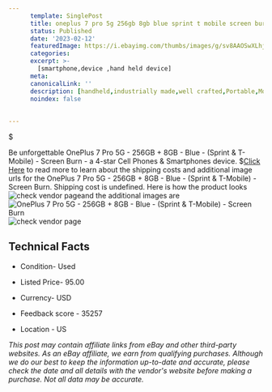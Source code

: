 ```yaml
---
      template: SinglePost
      title: oneplus 7 pro 5g 256gb 8gb blue sprint t mobile screen burn
      status: Published
      date: '2023-02-12'
      featuredImage: https://i.ebayimg.com/thumbs/images/g/sv8AAOSwXLhjWVJk/s-l225.jpg
      categories: 
      excerpt: >-
        [smartphone,device ,hand held device]
      meta:
      canonicalLink: ''
      description: [handheld,industrially made,well crafted,Portable,Mobile,Compact,Convenient,Lightweight,Maneuverable,Man-portable,Miniature,Carriable,Hand-held,Light,Holdable,Transportable,Mobile device,Pocket-sized,On-the-go,Wireless,Cordless,Compact size,Convenient size, smartphone,device ,hand held device]
      noindex: false
      
        
---
```

$

Be unforgettable OnePlus 7 Pro 5G - 256GB + 8GB - Blue - (Sprint & T-Mobile) - Screen Burn - a 4-star Cell Phones & Smartphones device.
$[Click Here](https://www.ebay.com/itm/155386682394?hash=item242dc49c1a%3Ag%3Asv8AAOSwXLhjWVJk&mkevt=1&mkcid=1&mkrid=711-53200-19255-0&campid=%253CePNCampaignId%253E&customid=%253CreferenceId%253E&toolid=10049) to read more to learn about the shipping costs and additional image urls for the OnePlus 7 Pro 5G - 256GB + 8GB - Blue - (Sprint & T-Mobile) - Screen Burn. Shipping cost is undefined. Here is how the product looks ![check vendor page](https://i.ebayimg.com/thumbs/images/g/sv8AAOSwXLhjWVJk/s-l225.jpg)and the additional images are![OnePlus 7 Pro 5G - 256GB + 8GB - Blue - (Sprint & T-Mobile) - Screen Burn](https://i.ebayimg.com/images/g/sv8AAOSwXLhjWVJk/s-l1600.jpg)![check vendor page](https://origin-galleryplus.ebayimg.com/ws/web/155386682394_2_0_1/225x225.jpg,https://origin-galleryplus.ebayimg.com/ws/web/155386682394_3_0_1/225x225.jpg,https://origin-galleryplus.ebayimg.com/ws/web/155386682394_4_0_1/225x225.jpg,https://origin-galleryplus.ebayimg.com/ws/web/155386682394_5_0_1/225x225.jpg,https://origin-galleryplus.ebayimg.com/ws/web/155386682394_6_0_1/225x225.jpg)



 ## Technical Facts 



     
      

 - Condition- Used 


      

 - Listed Price- 95.00 


      

 - Currency- USD 


      

 - Feedback score - 35257 


      

 - Location - US 


      
      

 *_This post may contain affiliate links from eBay and other third-party websites. As an eBay affiliate, we earn from qualifying purchases. Although we do our best to keep the information up-to-date and accurate, please check the date and all details with the vendor's website before making a purchase. Not all data may be accurate._*






